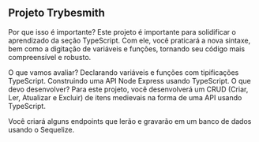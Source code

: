 ## Projeto Trybesmith
Por que isso é importante?
Este projeto é importante para solidificar o aprendizado da seção TypeScript. Com ele, você praticará a nova sintaxe, bem como a digitação de variáveis ​​e funções, tornando seu código mais compreensível e robusto.

O que vamos avaliar?
Declarando variáveis ​​e funções com tipificações TypeScript.
Construindo uma API Node Express usando TypeScript.
O que devo desenvolver?
Para este projeto, você desenvolverá um CRUD (Criar, Ler, Atualizar e Excluir) de itens medievais na forma de uma API usando TypeScript.

Você criará alguns endpoints que lerão e gravarão em um banco de dados usando o Sequelize.
